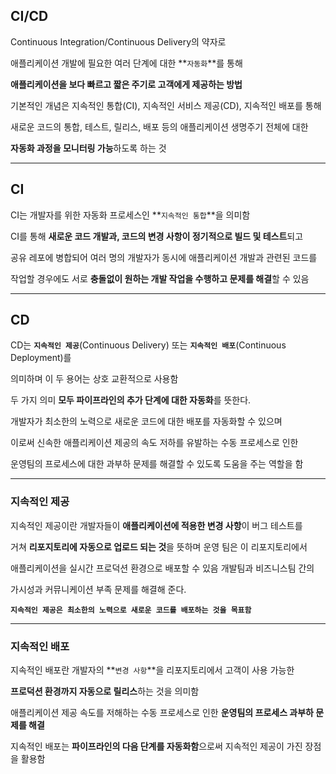 ## CI/CD

Continuous Integration/Continuous Delivery의 약자로 

애플리케이션 개발에 필요한 여러 단계에 대한 **`자동화`**를 통해 

**애플리케이션을 보다 빠르고 짧은 주기로 고객에게 제공하는 방법**

기본적인 개념은 지속적인 통합(CI), 지속적인 서비스 제공(CD), 지속적인 배포를 통해

새로운 코드의 통합, 테스트, 릴리스, 배포 등의 애플리케이션 생명주기 전체에 대한 

**자동화 과정을 모니터링 가능**하도록 하는 것

---

## CI

CI는 개발자를 위한 자동화 프로세스인 **`지속적인 통합`**을 의미함

CI를 통해 **새로운 코드 개발과, 코드의 변경 사항이 정기적으로 빌드 및 테스트**되고

공유 레포에 병합되어 여러 명의 개발자가 동시에 애플리케이션 개발과 관련된 코드를

작업할 경우에도 서로 **충돌없이 원하는 개발 작업을 수행하고 문제를 해결**할 수 있음

---

## CD

CD는 **`지속적인 제공`**(Continuous Delivery) 또는 **`지속적인 배포`**(Continuous Deployment)를 

의미하며 이 두 용어는 상호 교환적으로 사용함

두 가지 의미 **모두 파이프라인의 추가 단계에 대한 자동화**를 뜻한다.

개발자가 최소한의 노력으로 새로운 코드에 대한 배포를 자동화할 수 있으며

이로써 신속한 애플리케이션 제공의 속도 저하를 유발하는 수동 프로세스로 인한

운영팀의 프로세스에 대한 과부하 문제를 해결할 수 있도록 도움을 주는 역할을 함

---

### 지속적인 제공

지속적인 제공이란 개발자들이 **애플리케이션에 적용한 변경 사항**이 버그 테스트를 

거쳐 **리포지토리에 자동으로 업로드 되는 것**을 뜻하며 운영 팀은 이 리포지토리에서 

애플리케이션을 실시간 프로덕션 환경으로 배포할 수 있음 개발팀과 비즈니스팀 간의 

가시성과 커뮤니케이션 부족 문제를 해결해 준다. 

**`지속적인 제공은 최소한의 노력으로 새로운 코드를 배포하는 것을 목표함`**

---

### 지속적인 배포

지속적인 배포란 개발자의 **`변경 사항`**을 리포지토리에서 고객이 사용 가능한 

**프로덕션 환경까지 자동으로 릴리스**하는 것을 의미함

애플리케이션 제공 속도를 저해하는 수동 프로세스로 인한 **운영팀의 프로세스 과부하 문제를 해결**

지속적인 배포는 **파이프라인의 다음 단계를 자동화함**으로써 지속적인 제공이 가진 장점을 활용함
